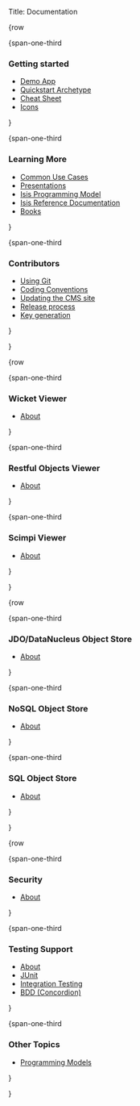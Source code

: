 Title: Documentation

{row

{span-one-third
### Getting started
- [Demo App](getting-started/demo-app.html)
- [Quickstart Archetype](getting-started/quickstart-archetype.html)
- [Cheat Sheet](getting-started/cheat-sheet.html)
- [Icons](getting-started/icons.html)

}

{span-one-third
###  Learning More
- [Common Use Cases](learning-more/common-use-cases.html)
- [Presentations](learning-more/presentations.html)
- [Isis Programming Model](learning-more/isis-programming-model.html)
- [Isis Reference Documentation](learning-more/isis-reference-documentation.html)
- [Books](learning-more/books.html)
<!--
- [Articles](learning-more/articles.html)
-->

}

{span-one-third
###  Contributors
- [Using Git](contributors/using-git.html)
- [Coding Conventions](contributors/coding-conventions.html)
- [Updating the CMS site](contributors/updating-the-cms-site.html)
- [Release process](contributors/release-process.html)
- [Key generation](contributors/key-generation.html)

}

}

{row

{span-one-third
###  Wicket Viewer
- [About](viewers/wicket/about.html)

}

{span-one-third
###  Restful Objects Viewer
- [About](viewers/restfulobjects/about.html)

}

{span-one-third
###  Scimpi Viewer
- [About](viewers/scimpi/about.html)

}

}

{row

{span-one-third
###  JDO/DataNucleus Object Store
- [About](viewers/jdo/about.html)

}

{span-one-third
###  NoSQL Object Store
- [About](viewers/nosql/about.html)

}

{span-one-third
###  SQL Object Store
- [About](viewers/sql/about.html)

}

}


{row

{span-one-third
###  Security
- [About](security/about.html)

}

{span-one-third
###  Testing Support
- [About](testing/about.html)
- [JUnit](testing/junit.html)
- [Integration Testing](testing/integtest.html)
- [BDD (Concordion)](testing/bdd.html)

}

{span-one-third
###  Other Topics
- [Programming Models](other/progmodels.html)
<!--
- [DSL](other/dsl.html)
- [Maven Plugin](other/maven.html)
- [Eclipse IDE Plugin](other/eclipse-plugin.html)
-->
}


}

